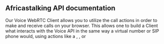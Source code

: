 ## Africastalking API documentation

<p>Our Voice WebRTC Client allows you to utilize the call actions in order to make and receive calls on your browser. This allows one to build a Client what interacts with the Voice API in the same way a virtual number or SIP phone would, using actions like a <Say>, <Play>, <Conference> or <Dial></>
